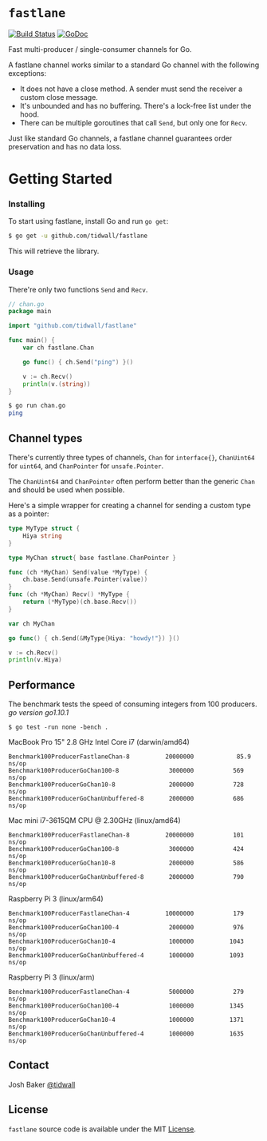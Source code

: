 # `fastlane`

[![Build Status](https://img.shields.io/travis/tidwall/fastlane.svg?style=flat-square)](https://travis-ci.org/tidwall/fastlane)
[![GoDoc](https://img.shields.io/badge/api-reference-blue.svg?style=flat-square)](https://godoc.org/github.com/tidwall/fastlane)


Fast multi-producer / single-consumer channels for Go.

A fastlane channel works similar to a standard Go channel with the following exceptions:

- It does not have a close method. A sender must send the receiver a custom close message.
- It's unbounded and has no buffering. There's a lock-free list under the hood.
- There can be multiple goroutines that call `Send`, but only one for `Recv`.

Just like standard Go channels, a fastlane channel guarantees order preservation and has no data loss.

# Getting Started

### Installing

To start using fastlane, install Go and run `go get`:

```sh
$ go get -u github.com/tidwall/fastlane
```

This will retrieve the library.

### Usage

There're only two functions `Send` and `Recv`.

```go
// chan.go
package main

import "github.com/tidwall/fastlane"

func main() {
	var ch fastlane.Chan

	go func() { ch.Send("ping") }()

	v := ch.Recv()
	println(v.(string))
}
```

```sh
$ go run chan.go 
ping
```


## Channel types

There's currently three types of channels, `Chan` for `interface{}`, `ChanUint64` for `uint64`, and `ChanPointer` for `unsafe.Pointer`.

The `ChanUint64` and `ChanPointer` often perform better than the generic `Chan` and should be used when possible.

Here's a simple wrapper for creating a channel for sending a custom type as a pointer:

```go
type MyType struct {
	Hiya string
}

type MyChan struct{ base fastlane.ChanPointer }

func (ch *MyChan) Send(value *MyType) {
	ch.base.Send(unsafe.Pointer(value))
}
func (ch *MyChan) Recv() *MyType {
	return (*MyType)(ch.base.Recv())
}
```

```go
var ch MyChan

go func() { ch.Send(&MyType{Hiya: "howdy!"}) }()

v := ch.Recv()
println(v.Hiya)
```

## Performance

The benchmark tests the speed of consuming integers from 100 producers.  
*go version go1.10.1*

```
$ go test -run none -bench .
``` 

MacBook Pro 15" 2.8 GHz Intel Core i7 (darwin/amd64)

```
Benchmark100ProducerFastlaneChan-8       	20000000	        85.9 ns/op
Benchmark100ProducerGoChan100-8          	 3000000	       569 ns/op
Benchmark100ProducerGoChan10-8           	 2000000	       728 ns/op
Benchmark100ProducerGoChanUnbuffered-8   	 2000000	       686 ns/op
```

Mac mini i7-3615QM CPU @ 2.30GHz (linux/amd64)

```
Benchmark100ProducerFastlaneChan-8       	20000000	       101 ns/op
Benchmark100ProducerGoChan100-8          	 3000000	       424 ns/op
Benchmark100ProducerGoChan10-8           	 2000000	       586 ns/op
Benchmark100ProducerGoChanUnbuffered-8   	 2000000	       790 ns/op
```

Raspberry Pi 3 (linux/arm64)

```
Benchmark100ProducerFastlaneChan-4       	10000000	       179 ns/op
Benchmark100ProducerGoChan100-4          	 2000000	       976 ns/op
Benchmark100ProducerGoChan10-4           	 1000000	      1043 ns/op
Benchmark100ProducerGoChanUnbuffered-4   	 1000000	      1093 ns/op
```

Raspberry Pi 3 (linux/arm)

```
Benchmark100ProducerFastlaneChan-4       	 5000000	       279 ns/op
Benchmark100ProducerGoChan100-4          	 1000000	      1345 ns/op
Benchmark100ProducerGoChan10-4           	 1000000	      1371 ns/op
Benchmark100ProducerGoChanUnbuffered-4   	 1000000	      1635 ns/op
```

## Contact

Josh Baker [@tidwall](http://twitter.com/tidwall)

## License

`fastlane` source code is available under the MIT [License](/LICENSE).

